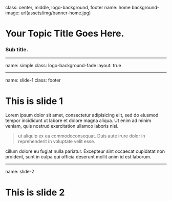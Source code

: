 class: center, middle, logo-background, footer
name: home
background-image: url(assets/img/banner-home.jpg)
# Your Topic Title Goes Here.
### Sub title.

---
name: simple
class: logo-background-fade
layout: true

---
name: slide-1
class: footer
# This is slide 1
Lorem ipsum dolor sit amet, consectetur adipisicing elit, sed do eiusmod
tempor incididunt ut labore et dolore magna aliqua. Ut enim ad minim veniam,
quis nostrud exercitation ullamco laboris nisi.
> ut aliquip ex ea commodoconsequat. Duis aute irure dolor in reprehenderit in
 voluptate velit esse.

cillum dolore eu fugiat nulla pariatur. Excepteur sint occaecat cupidatat non
proident, sunt in culpa qui officia deserunt mollit anim id est laborum.

---
name: slide-2
# This is slide 2
